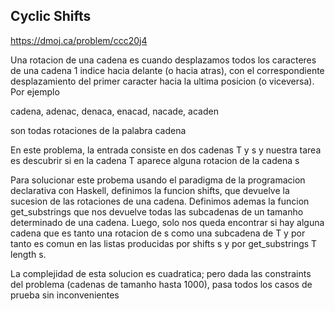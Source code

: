 ## Cyclic Shifts

https://dmoj.ca/problem/ccc20j4

Una rotacion de una cadena es cuando desplazamos todos los caracteres de una cadena 1 indice hacia delante (o hacia atras), con el correspondiente desplazamiento del primer caracter hacia la ultima posicion (o viceversa). Por ejemplo

cadena, adenac, denaca, enacad, nacade, acaden

son todas rotaciones de la palabra cadena


En este problema, la entrada consiste en dos cadenas T y s y nuestra tarea es descubrir si en la cadena T aparece alguna rotacion de la cadena s

Para solucionar este probema usando el paradigma de la programacion declarativa con Haskell, definimos la funcion shifts, que devuelve la sucesion de las rotaciones de una cadena. Definimos ademas la funcion get_substrings que nos devuelve todas las subcadenas de un tamanho determinado de una cadena. Luego, solo nos queda encontrar si hay alguna cadena que es tanto una rotacion de s como una subcadena de T y por tanto es comun en las listas producidas por shifts s y por get_substrings T length s.

La complejidad de esta solucion es cuadratica; pero dada las constraints del problema (cadenas de tamanho hasta 1000), pasa todos los casos de prueba sin inconvenientes
